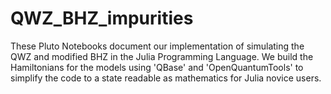 # QWZ_BHZ_impurities
These Pluto Notebooks document our implementation of simulating the QWZ and modified BHZ in the Julia Programming Language. We build the Hamiltonians for the models using 'QBase' and 'OpenQuantumTools' to simplify the code to a state readable as mathematics for Julia novice users.
